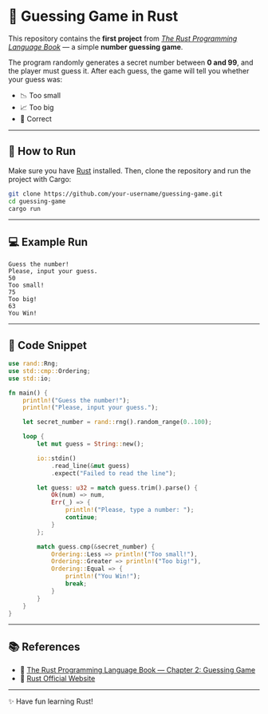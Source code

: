 # 🎲 Guessing Game in Rust

This repository contains the **first project** from *[The Rust Programming Language Book](https://doc.rust-lang.org/book/)* — a simple **number guessing game**.

The program randomly generates a secret number between **0 and 99**, and the player must guess it.
After each guess, the game will tell you whether your guess was:

* 📉 Too small
* 📈 Too big
* 🎉 Correct

---

## 🚀 How to Run

Make sure you have [Rust](https://www.rust-lang.org/tools/install) installed.
Then, clone the repository and run the project with Cargo:

```bash
git clone https://github.com/your-username/guessing-game.git
cd guessing-game
cargo run
```

---

## 💻 Example Run

```
Guess the number!
Please, input your guess.
50
Too small!
75
Too big!
63
You Win!
```

---

## 🧩 Code Snippet

```rust
use rand::Rng;
use std::cmp::Ordering;
use std::io;

fn main() {
    println!("Guess the number!");
    println!("Please, input your guess.");

    let secret_number = rand::rng().random_range(0..100);

    loop {
        let mut guess = String::new();

        io::stdin()
            .read_line(&mut guess)
            .expect("Failed to read the line");

        let guess: u32 = match guess.trim().parse() {
            Ok(num) => num,
            Err(_) => {
                println!("Please, type a number: ");
                continue;
            }
        };

        match guess.cmp(&secret_number) {
            Ordering::Less => println!("Too small!"),
            Ordering::Greater => println!("Too big!"),
            Ordering::Equal => {
                println!("You Win!");
                break;
            }
        }
    }
}
```

---

## 📚 References

* 📖 [The Rust Programming Language Book — Chapter 2: Guessing Game](https://doc.rust-lang.org/book/ch02-00-guessing-game-tutorial.html)
* 🦀 [Rust Official Website](https://www.rust-lang.org/)

---

✨ Have fun learning Rust!
